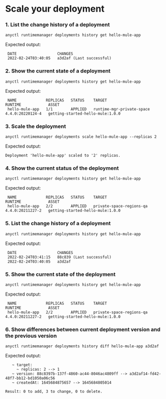 # Scale your deployment

### 1. List the change history of a deployment 

```
anyctl runtimemanager deployments history get hello-mule-app
```

Expected output:

```
 DATE                  CHANGES
 2022-02-24T03:40:05   a3d2af (Last successful)
```

### 2. Show the current state of a deployment

```
anyctl runtimemanager deployments history get hello-mule-app
```

Expected output:

```
 NAME             REPLICAS   STATUS    TARGET                      RUNTIME            ASSET
 hello-mule-app   1/1        APPLIED   runtime-mgr-private-space   4.4.0:20220124-4   getting-started-hello-mule:1.0.0
```

### 3. Scale the deployment

```
anyctl runtimemanager deployments scale hello-mule-app --replicas 2
```

Expected output:

```
Deployment 'hello-mule-app' scaled to '2' replicas.
```

### 4. Show the current status of the deployment

```
anyctl runtimemanager deployments history get hello-mule-app
```

Expected output:

```
 NAME             REPLICAS   STATUS    TARGET                      RUNTIME            ASSET
 hello-mule-app   2/2        APPLIED   private-space-regions-qa    4.4.0:20211227-2   getting-started-hello-mule:1.0.0
```


### 5. List the change history of a deployment

```
anyctl runtimemanager deployments history get hello-mule-app
```

Expected output:

```
 DATE                  CHANGES
 2022-02-24T03:41:15   88c839 (Last successful)
 2022-02-24T03:40:05   a3d2af
```

### 5. Show the current state of the deployment

```
anyctl runtimemanager deployments history get hello-mule-app
```

Expected output:

```
 NAME             REPLICAS   STATUS    TARGET                      RUNTIME            ASSET
 hello-mule-app   2/2        APPLIED   private-space-regions-qa    4.4.0:20211227-2   getting-started-hello-mule:1.0.0
```

### 6. Show differences between current deployment version and the previous version

```
anyctl runtimemanager deployments history diff hello-mule-app a3d2af 
```

Expected output:

```
   ~ target: 
     ~ replicas: 2 --> 1
   ~ version: 88c8397b-137f-4860-ac44-8046ac4809ff --> a3d2af14-fd42-48f7-bb12-bd1050a06c56
   ~ createdAt: 1645684875657 --> 1645684805014

Result: 0 to add, 3 to change, 0 to delete.
```